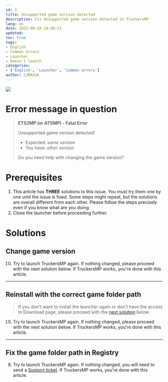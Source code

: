 ```yaml
---
id: 1
title: Unsupported game version detected
description: Fix Unsupported game version detected in TruckersMP
lang: en
date: 2022-09-10 14:58:23
updated:
toc: true
tags:
- English
- Common errors
- Launcher
- Doesn't launch
categories:
- ['English', 'Launcher', 'Common errors']
author: CJMAXiK
---
```

![](https://i.imgur.com/IaxM7Rm.png)
<!-- more -->
# Error message in question
> **ETS2MP (or ATSMP) - Fatal Error**
>
> Unsupported game version detected!<br/>
> * Expected: *some version*<br/>
> * You have: *other version*
>
> Do you need help with changing the game version?

# Prerequisites
1. This article has **THREE** solutions to this issue. You must try them one by one until the issue is fixed. Some steps might repeat, but the solutions are overall different from each other. Please follow the steps precisely even if you know what are you doing.
2. Close the launcher before proceeding further. 

# Solutions
## Change game version
<!-- md en/launcher-solutions/change-game-version.md -->

10. Try to launch TruckersMP again. If nothing changed, please proceed with the next solution below. If TruckersMP works, you're done with this article.

***

## Reinstall with the correct game folder path
> If you don't want to install the launcher again or don't have the access to Download page, please proceed with the [next solution](#Fix-the-game-folder-path-in-Registry) below.
<!-- md en/launcher-solutions/reinstall-with-correct-game-path.md -->

10. Try to launch TruckersMP again. If nothing changed, please proceed with the next solution below. If TruckersMP works, you're done with this article.

***

## Fix the game folder path in Registry
<!-- md en/launcher-solutions/registry-fix.md -->

8. Try to launch TruckersMP again. If nothing changed, you will need to send a [Support ticket](https://truckersmp.com/support/ticket/create). If TruckersMP works, you're done with this article.


